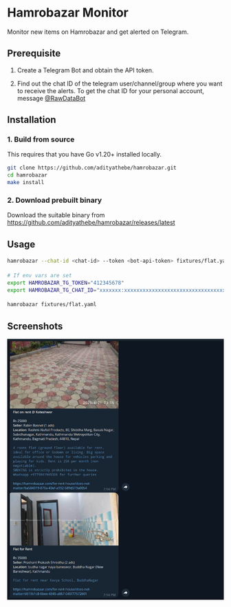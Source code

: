 # Hamrobazar Monitor

Monitor new items on Hamrobazar and get alerted on Telegram.

## Prerequisite

1. Create a Telegram Bot and obtain the API token.

2. Find out the chat ID of the telegram user/channel/group where you want to receive the alerts. To get the chat ID for your personal account, message [@RawDataBot](https://t.me/RawDataBot)

## Installation

### 1. Build from source

This requires that you have Go v1.20+ installed locally.

```sh
git clone https://github.com/adityathebe/hamrobazar.git
cd hamrobazar
make install
```

### 2. Download prebuilt binary

Download the suitable binary from https://github.com/adityathebe/hamrobazar/releases/latest

## Usage

```sh
hamrobazar --chat-id <chat-id> --token <bot-api-token> fixtures/flat.yaml

# If env vars are set
export HAMROBAZAR_TG_TOKEN="412345678"
export HAMROBAZAR_TG_CHAT_ID="xxxxxxx:xxxxxxxxxxxxxxxxxxxxxxxxxxxxxxxxx"

hamrobazar fixtures/flat.yaml
```

## Screenshots

![Telegram Chat Screenshot](screenshot.png)
